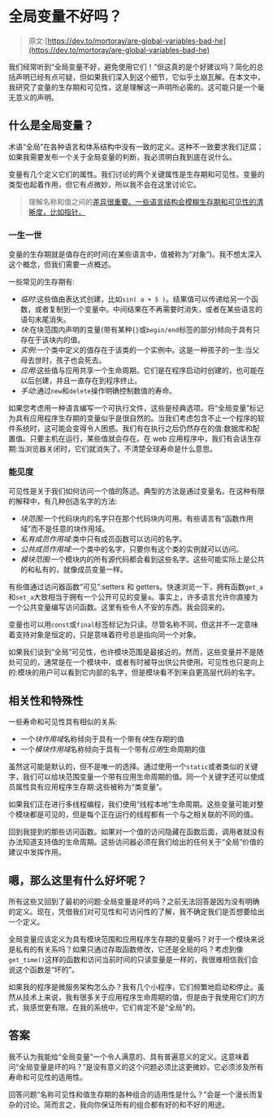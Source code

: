 # 全局变量不好吗？

> 原文:[https://dev.to/mortoray/are-global-variables-bad-he](https://dev.to/mortoray/are-global-variables-bad-he)

我们经常听到“全局变量不好，避免使用它们！”但这真的是个好建议吗？简化的总括声明已经有点可疑，但如果我们深入到这个细节，它似乎土崩瓦解。在本文中，我研究了变量的生存期和可见性，这是理解这一声明所必需的。这可能只是一个毫无意义的声明。

## 什么是全局变量？

术语“全局”在各种语言和体系结构中没有一致的定义。这种不一致要求我们迂腐；如果我需要发布一个关于全局变量的判断，我必须明白我到底在说什么。

变量有几个定义它们的属性。我们讨论的两个关键属性是生存期和可见性。变量的类型也起着作用，但它有点微妙，所以我不会在这里讨论它。

> 理解名称和值之间的[差异很重要。一些语言结构会模糊生存期和可见性的清晰度，比如指针。](https://mortoray.com/2013/01/18/divorcing-a-value-from-its-name/)

### 一生一世

变量的生存期就是值存在的时间(在某些语言中，值被称为“对象”)。我不想太深入这个概念，但我们需要一点概述。

一些常见的生存期有:

*   *临时*:这些值由表达式创建，比如`sin( a + 5 )`。结果值可以传递给另一个函数，或者复制到一个变量中。中间结果在不再需要时消失，或者在某些语言的语句末尾消失。
*   *块*:在块范围内声明的变量(带有某种`{}`或`begin/end`标签的部分)倾向于具有只存在于该块内的值。
*   *实例*:一个类中定义的值存在于该类的一个实例中。这是一种孩子的一生:当父母去世时，孩子也会死去。
*   *应用*:这些值与应用共享一个生命周期。它们是在程序启动时创建的，也可能在以后创建，并且一直存在到程序终止。
*   *手动*:通过`new`和`delete`操作明确控制数值的寿命。

如果您考虑用一种语言编写一个可执行文件，这些是经典选项。将“全局变量”标记为具有应用程序生存期的变量似乎是很自然的。当我们考虑包含不止一个程序的软件系统时，这可能会变得令人困惑。我们有在执行之后仍然存在的值:数据库和配置值。只要主机在运行，某些值就会存在。在 web 应用程序中，我们有会话生存期:当浏览器关闭时，它们就消失了。不清楚全球寿命是什么意思。

### 能见度

可见性是关于我们如何访问一个值的陈述。典型的方法是通过变量名。在这种有限的解释中，有几种创造名字的方法:

*   *块范围*:一个代码块内的名字只在那个代码块内可用。有些语言有“函数作用域”而不是任意的块作用域。
*   *私有成员作用域*:类中只有成员函数可以访问的名字。
*   *公共成员作用域*:一个类中的名字，只要你有这个类的实例就可以访问。
*   *模块范围*:一个模块内的所有源代码都会看到这些名字。这些可能实际上是公共的和私有的，就像成员变量一样。

有些值通过访问器函数“可见”:setters 和 getters。快速浏览一下，拥有函数`get_a`和`set_a`大致相当于拥有一个公开可见的变量`a`。事实上，许多语言允许你直接为一个公共变量编写访问函数。这里有些令人不安的东西。我会回来的。

变量也可以用`const`或`final`标签标记为只读。尽管名称不同，但这并不一定意味着支持对象是恒定的，只是意味着符号总是指向同一个对象。

如果我们谈到“全局”可见性，也许模块范围是最接近的。然而，这些变量并不是随处可见的，通常是在一个模块中，或者有时被导出供公共使用。可见性也只是向上的:模块的用户可以看到它内部的名字，但是模块看不到来自更高层代码的名字。

## 相关性和特殊性

一些寿命和可见性具有相似的关系:

*   一个*块作用域*名称倾向于具有一个带有*块*生存期的值
*   一个*模块作用域*名称倾向于具有一个带有*应用*生命周期的值

虽然这可能是默认的，但不是唯一的选择。通过使用一个`static`或者类似的关键字，我们可以给块范围变量一个带有应用生命周期的值。同一个关键字还可以使成员属性具有应用程序生存期:这些被称为“类变量”。

如果我们正在进行多线程编程，我们使用“线程本地”生命周期。这些变量可能对整个模块都是可见的，但是每个正在运行的线程都有一个与之相关联的不同的值。

回到我提到的那些访问函数。如果对一个值的访问隐藏在函数后面，调用者就没有办法知道支持值的生命周期。这些访问器必须在我们给出的任何关于“全局”价值的建议中发挥作用。

## 嗯，那么这里有什么好坏呢？

所有这些又回到了最初的问题:全局变量是坏的吗？之前无法回答是因为没有明确的定义。现在，凭借我们对可见性和可访问性的了解，我不确定我们是否想要给出一个定义。

全局变量应该定义为具有模块范围和应用程序生存期的变量吗？对于一个模块来说是私有的有关系吗？如果只通过存取函数修改，它还是全局的吗？考虑到像`get_time()`这样的函数和访问当前时间的只读变量是一样的，我很难相信我们会说这个函数是“坏的”。

如果我的程序是微服务架构怎么办？我有几个小程序，它们频繁地启动和停止。虽然从技术上来说，我有很多关于应用程序生命周期的值，但是由于我使用它们的方式，我感觉更有限。在我的系统中，它们肯定不是“全局”的。

## 答案

我不认为我能给“全局变量”一个令人满意的、具有普遍意义的定义。这意味着问“全局变量是坏的吗？”是没有意义的这个问题必须比这更微妙。它必须涉及所有寿命和可见性的适用性。

回答问题“名称可见性和值生存期的各种组合的适用性是什么？”会是一个漫长而复杂的讨论。简而言之，我向你保证所有的组合都有好的和不好的用途。